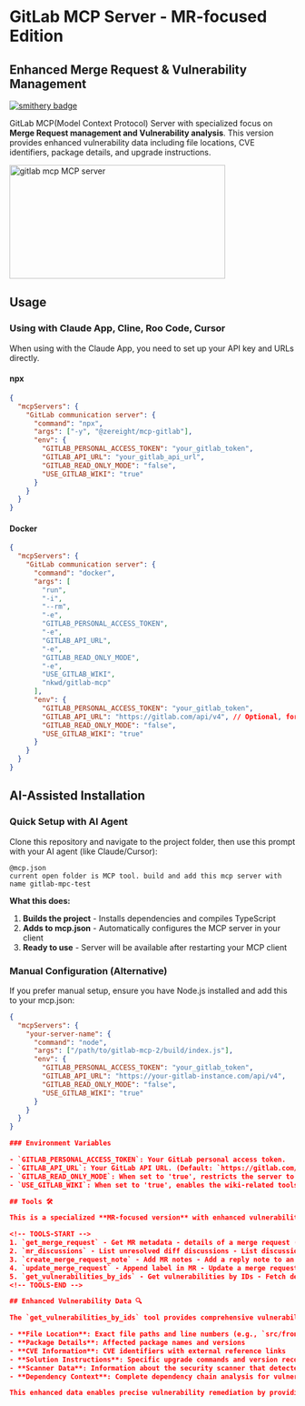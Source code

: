 # GitLab MCP Server - MR-focused Edition

## Enhanced Merge Request & Vulnerability Management

[![smithery badge](https://smithery.ai/badge/@zereight/gitlab-mcp)](https://smithery.ai/server/@zereight/gitlab-mcp)

GitLab MCP(Model Context Protocol) Server with specialized focus on **Merge Request management and Vulnerability analysis**. This version provides enhanced vulnerability data including file locations, CVE identifiers, package details, and upgrade instructions.

<a href="https://glama.ai/mcp/servers/7jwbk4r6d7"><img width="380" height="200" src="https://glama.ai/mcp/servers/7jwbk4r6d7/badge" alt="gitlab mcp MCP server" /></a>

## Usage

### Using with Claude App, Cline, Roo Code, Cursor

When using with the Claude App, you need to set up your API key and URLs directly.

#### npx

```json
{
  "mcpServers": {
    "GitLab communication server": {
      "command": "npx",
      "args": ["-y", "@zereight/mcp-gitlab"],
      "env": {
        "GITLAB_PERSONAL_ACCESS_TOKEN": "your_gitlab_token",
        "GITLAB_API_URL": "your_gitlab_api_url",
        "GITLAB_READ_ONLY_MODE": "false",
        "USE_GITLAB_WIKI": "true"
      }
    }
  }
}
```

#### Docker

```json
{
  "mcpServers": {
    "GitLab communication server": {
      "command": "docker",
      "args": [
        "run",
        "-i",
        "--rm",
        "-e",
        "GITLAB_PERSONAL_ACCESS_TOKEN",
        "-e",
        "GITLAB_API_URL",
        "-e",
        "GITLAB_READ_ONLY_MODE",
        "-e",
        "USE_GITLAB_WIKI",
        "nkwd/gitlab-mcp"
      ],
      "env": {
        "GITLAB_PERSONAL_ACCESS_TOKEN": "your_gitlab_token",
        "GITLAB_API_URL": "https://gitlab.com/api/v4", // Optional, for self-hosted GitLab
        "GITLAB_READ_ONLY_MODE": "false",
        "USE_GITLAB_WIKI": "true"
      }
    }
  }
}
```

## AI-Assisted Installation

### Quick Setup with AI Agent

Clone this repository and navigate to the project folder, then use this prompt with your AI agent (like Claude/Cursor):

```
@mcp.json 
current open folder is MCP tool. build and add this mcp server with name gitlab-mpc-test
```

**What this does:**
1. **Builds the project** - Installs dependencies and compiles TypeScript
2. **Adds to mcp.json** - Automatically configures the MCP server in your client
3. **Ready to use** - Server will be available after restarting your MCP client

### Manual Configuration (Alternative)

If you prefer manual setup, ensure you have Node.js installed and add this to your mcp.json:

```json
{
  "mcpServers": {
    "your-server-name": {
      "command": "node",
      "args": ["/path/to/gitlab-mcp-2/build/index.js"],
      "env": {
        "GITLAB_PERSONAL_ACCESS_TOKEN": "your_gitlab_token",
        "GITLAB_API_URL": "https://your-gitlab-instance.com/api/v4",
        "GITLAB_READ_ONLY_MODE": "false",
        "USE_GITLAB_WIKI": "true"
      }
    }
  }
}

### Environment Variables

- `GITLAB_PERSONAL_ACCESS_TOKEN`: Your GitLab personal access token.
- `GITLAB_API_URL`: Your GitLab API URL. (Default: `https://gitlab.com/api/v4`)
- `GITLAB_READ_ONLY_MODE`: When set to 'true', restricts the server to only expose read-only operations. Useful for enhanced security or when write access is not needed. Also useful for using with Cursor and it's 40 tool limit.
- `USE_GITLAB_WIKI`: When set to 'true', enables the wiki-related tools (list_wiki_pages, get_wiki_page, create_wiki_page, update_wiki_page, delete_wiki_page). By default, wiki features are disabled.

## Tools 🛠️

This is a specialized **MR-focused version** with enhanced vulnerability support:

<!-- TOOLS-START -->
1. `get_merge_request` - Get MR metadata - details of a merge request (Either mergeRequestIid or branchName must be provided)
2. `mr_discussions` - List unresolved diff discussions - List discussion items for a merge request filtered for unresolved diff notes (DiffNote type, resolvable=true, resolved=false)
3. `create_merge_request_note` - Add MR notes - Add a reply note to an existing merge request thread
4. `update_merge_request` - Append label in MR - Update a merge request including adding labels (Either mergeRequestIid or branchName must be provided)
5. `get_vulnerabilities_by_ids` - Get vulnerabilities by IDs - Fetch detailed information about multiple vulnerabilities using GraphQL
<!-- TOOLS-END -->

## Enhanced Vulnerability Data 🔍

The `get_vulnerabilities_by_ids` tool provides comprehensive vulnerability information including:

- **File Location**: Exact file paths and line numbers (e.g., `src/frontend/package-lock.json:1117`)
- **Package Details**: Affected package names and versions
- **CVE Information**: CVE identifiers with external reference links
- **Solution Instructions**: Specific upgrade commands and version recommendations
- **Scanner Data**: Information about the security scanner that detected the vulnerability
- **Dependency Context**: Complete dependency chain analysis for vulnerability impact assessment

This enhanced data enables precise vulnerability remediation by providing all the context needed to understand and fix security issues.
